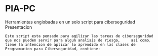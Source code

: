 # PIA-PC
Herramientas englobadas en un solo script para ciberseguridad
Presentacion

    Este script esta pensado para agilizar las tareas de ciberseguridad que nos pueden servir para algun analisis de riesgo,     asi como, tiene la intencion de aplicar lo aprendido en las clases de Programacion para Ciberseguridad, contiene:


